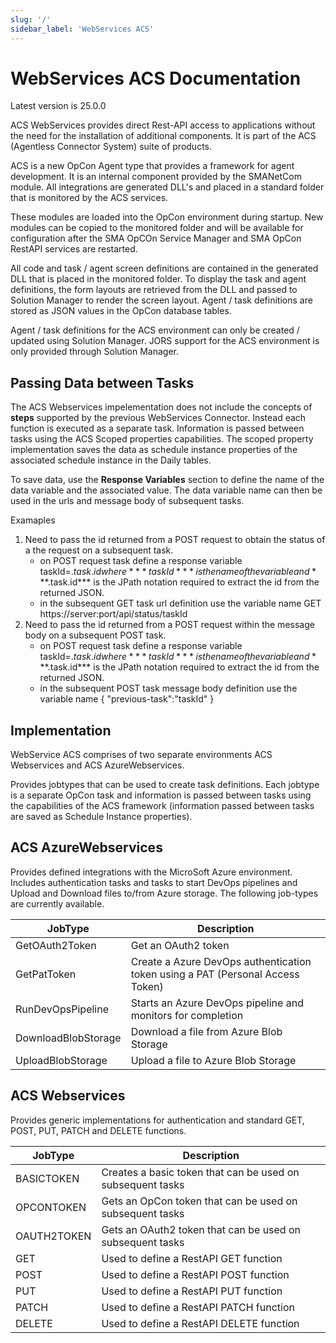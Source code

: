 ```yaml
---
slug: '/'
sidebar_label: 'WebServices ACS'
---
```


# WebServices ACS Documentation

Latest version is 25.0.0

ACS WebServices provides direct Rest-API access to applications without the need for the installation of additional components.
It is part of the ACS (Agentless Connector System) suite of products. 

ACS is a new OpCon Agent type that provides a framework for agent development. It is an internal component provided by the SMANetCom module. 
All integrations are generated DLL's and placed in a standard folder that is monitored by the ACS services.

These modules are loaded into the OpCon environment during startup. New modules can be copied to the monitored folder and will be available for 
configuration after the SMA OpCOn Service Manager and SMA OpCon RestAPI services are restarted.

All code and task / agent screen definitions are contained in the generated DLL that is placed in the monitored folder. To display the task and 
agent definitions, the form layouts are retrieved from the DLL and passed to Solution Manager to render the screen layout. Agent / task definitions are 
stored as JSON values in the OpCon database tables.

Agent / task definitions for the ACS environment can only be created / updated using Solution Manager.
JORS support for the ACS environment is only provided through Solution Manager.

## Passing Data between Tasks

The ACS Webservices impelementation does not include the concepts of **steps** supported by the previous WebServices Connector. Instead each function is
executed as a separate task. Information is passed between tasks using the ACS Scoped properties capabilities. The scoped property implementation saves the data as schedule instance properties of the associated schedule instance in the Daily tables.

To save data, use the **Response Variables** section to define the name of the data variable and the associated value. The data variable name can then 
be used in the urls and message body of subsequent tasks.

Examaples

1. Need to pass the id returned from a POST request to obtain the status of a the request on a subsequent task.
   - on POST request task define a response variable taskId=$.task.id
     where ***taskId*** is the name of the variable and ***$.task.id*** is the JPath notation required to extract the id from the returned JSON.
   - in the subsequent GET task url definition use the variable name
     GET  https://server:port/api/status/taskId
2. Need to pass the id returned from a POST request within the message body on a subsequent POST task.
   - on POST request task define a response variable taskId=$.task.id
     where ***taskId*** is the name of the variable and ***$.task.id*** is the JPath notation required to extract the id from the returned JSON.
   - in the subsequent POST task message body definition use the variable name
     {
        "previous-task":"taskId"
     }

## Implementation

WebService ACS comprises of two separate environments ACS Webservices and ACS AzureWebservices.

Provides jobtypes that can be used to create task definitions. Each jobtype is a separate OpCon task and information is passed between tasks using the
capabilities of the ACS framework (information passed between tasks are saved as Schedule Instance properties).  

## ACS AzureWebservices
Provides defined integrations with the MicroSoft Azure environment. Includes authentication tasks and tasks to start DevOps pipelines and Upload and Download files to/from Azure storage.
The following job-types are currently available.

JobType              | Description
---------------------|------------
GetOAuth2Token       | Get an OAuth2 token 
GetPatToken          | Create a Azure DevOps authentication token using a PAT (Personal Access Token)
RunDevOpsPipeline    | Starts an Azure DevOps pipeline and monitors for completion
DownloadBlobStorage  | Download a file from Azure Blob Storage
UploadBlobStorage    | Upload a file to Azure Blob Storage

## ACS Webservices
Provides generic implementations for authentication and standard GET, POST, PUT, PATCH and DELETE functions.

JobType              | Description
---------------------|------------
BASICTOKEN           | Creates a basic token that can be used on subsequent tasks
OPCONTOKEN           | Gets an OpCon token that can be used on subsequent tasks
OAUTH2TOKEN          | Gets an OAuth2 token that can be used on subsequent tasks
GET                  | Used to define a RestAPI GET function
POST                 | Used to define a RestAPI POST function
PUT                  | Used to define a RestAPI PUT function
PATCH                | Used to define a RestAPI PATCH function
DELETE               | Used to define a RestAPI DELETE function

